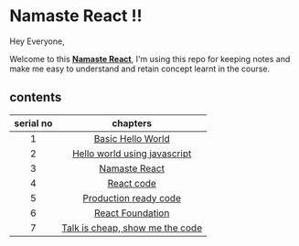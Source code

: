 # Namaste React !!

Hey Everyone,

Welcome to this [**Namaste React**](https://namastedev.com/namaste-react/),
I'm using this repo for keeping notes and make me easy to understand and retain concept learnt in the course.

## contents

| serial no |                       chapters                        |
| :-------: | :---------------------------------------------------: |
|     1     |        [Basic Hello World](chapter1/readme.md)        |
|     2     |  [Hello world using javascript](chapter2/readme.md)   |
|     3     |          [Namaste React](chapter3/readme.md)          |
|     4     |           [React code](chapter4/readme.md)            |
|     5     |      [Production ready code](chapter5/readme.md)      |
|     6     |        [React Foundation](chapter6/readme.md)         |
|     7     | [Talk is cheap, show me the code](chapter7/readme.md) |
